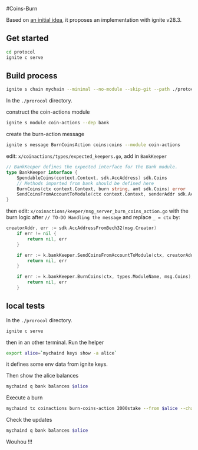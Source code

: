 #Coins-Burn

Based on [an initial idea](https://github.com/atmoner/ignite-burn), it proposes an implementation with ignite v28.3.

## Get started

```bash
cd protocol
ignite c serve
```

## Build process

```bash
ignite s chain mychain --minimal --no-module --skip-git --path ./protocol
```

In the `./prorocol` directory.

construct the coin-actions module
```bash
ignite s module coin-actions --dep bank
```

create the burn-action message
```bash
ignite s message BurnCoinsAction coins:coins --module coin-actions
```

edit: `x/coinactions/types/expected_keepers.go`, add in `BankKeeper`
```go
// BankKeeper defines the expected interface for the Bank module.
type BankKeeper interface {
	SpendableCoins(context.Context, sdk.AccAddress) sdk.Coins
	// Methods imported from bank should be defined here
	BurnCoins(ctx context.Context, burn string, amt sdk.Coins) error
	SendCoinsFromAccountToModule(ctx context.Context, senderAddr sdk.AccAddress, recipientModule string, amt sdk.Coins) error
}
```

then edit: `x/coinactions/keeper/msg_server_burn_coins_action.go` with the burn logic after `// TO-DO Handling the message` and replace `_ = ctx` by:
```go
creatorAddr, err := sdk.AccAddressFromBech32(msg.Creator)
    if err != nil {
	    return nil, err
    }

    if err := k.bankKeeper.SendCoinsFromAccountToModule(ctx, creatorAddr, types.ModuleName, msg.Coins); err != nil {
        return nil, err
    }

    if err := k.bankKeeper.BurnCoins(ctx, types.ModuleName, msg.Coins); err != nil {
        return nil, err
    }
```

## local tests

In the `./prorocol` directory.
```bash
ignite c serve
```

then in an other terminal. Run the helper
```bash
export alice=`mychaind keys show -a alice`
```
it defines some env data from ignite keys.


Then show the alice balances
```bash
mychaind q bank balances $alice
```

Execute a burn
```bash
mychaind tx coinactions burn-coins-action 2000stake --from $alice --chain-id="mychain"
```

Check the updates
```bash
mychaind q bank balances $alice
```

Wouhou !!!
